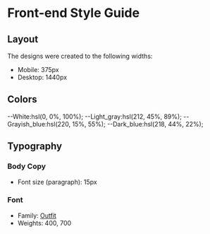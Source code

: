 # Front-end Style Guide

## Layout

The designs were created to the following widths:

- Mobile: 375px
- Desktop: 1440px

## Colors

--White:hsl(0, 0%, 100%);
--Light_gray:hsl(212, 45%, 89%);
--Grayish_blue:hsl(220, 15%, 55%);
--Dark_blue:hsl(218, 44%, 22%);

## Typography

### Body Copy

- Font size (paragraph): 15px

### Font

- Family: [Outfit](https://fonts.google.com/specimen/Outfit)
- Weights: 400, 700
